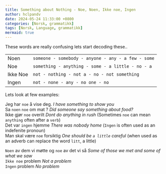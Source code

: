 ```yaml
---
title: Something about Nothing - Noe, Noen, Ikke noe, Ingen
author: hclpandv
date: 2024-05-24 11:33:00 +0800
categories: [Norsk, grammatikk]
tags: [Norsk, Language, grammatikk]
mermaid: true
---
```


<link rel="stylesheet" href="https://cdnjs.cloudflare.com/ajax/libs/font-awesome/6.0.0-beta3/css/all.min.css">
<script src="{{ '/assets/js/custom.js' | relative_url }}"></script>

These words are really confusing lets start decoding these..

|   |   |
|---|---|
| Noen <i class="fas fa-volume-up" onclick="speakText('Noen')"></i> | `someone - somebody - anyone - any - a few - some`  |
| Noe  <i class="fas fa-volume-up" onclick="speakText('Noe')"></i> | `something - anything - some - a little - no - a` |
| Ikke Noe  <i class="fas fa-volume-up" onclick="speakText('Ikke Noe')"></i> | `not - nothing - not a - no - not something` |
| Ingen <i class="fas fa-volume-up" onclick="speakText('Ingen')"></i> | `not - none - any - no one - no` |

Lets look at few examples:  

Jeg har `noe` å vise deg.  *I have something to show you*  
Sa `noen` `noe` om mat ?  *Did someone say something about food?*   
Ikke gjør `noe` overilt  *Dont do anything in rush* (Sometimes `noe` can mean `anything` often after a `verb`)  
Det var `ingen` hjemme  *There was nobody home* (`Ingen` is often used as an indefenite pronoun)  
Man skal være `noe` forsiktig   *One should be `a little` careful* (when used as an adverb can replace the word `litt`, a little)  

`Noen` av dem vi møtte og `noe` av det vi så   *Some of those we met and some of what we saw*  
`Ikke noe` problem *Not a problem*  
`Ingen` problem *No problem*  
